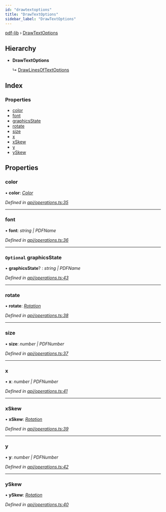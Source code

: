 ```yaml
---
id: "drawtextoptions"
title: "DrawTextOptions"
sidebar_label: "DrawTextOptions"
---
```


[pdf-lib](../index.md) › [DrawTextOptions](drawtextoptions.md)

## Hierarchy

* **DrawTextOptions**

  ↳ [DrawLinesOfTextOptions](drawlinesoftextoptions.md)

## Index

### Properties

* [color](drawtextoptions.md#color)
* [font](drawtextoptions.md#font)
* [graphicsState](drawtextoptions.md#optional-graphicsstate)
* [rotate](drawtextoptions.md#rotate)
* [size](drawtextoptions.md#size)
* [x](drawtextoptions.md#x)
* [xSkew](drawtextoptions.md#xskew)
* [y](drawtextoptions.md#y)
* [ySkew](drawtextoptions.md#yskew)

## Properties

###  color

• **color**: *[Color](../index.md#color)*

*Defined in [api/operations.ts:35](https://github.com/Hopding/pdf-lib/blob/556c73c/src/api/operations.ts#L35)*

___

###  font

• **font**: *string | PDFName*

*Defined in [api/operations.ts:36](https://github.com/Hopding/pdf-lib/blob/556c73c/src/api/operations.ts#L36)*

___

### `Optional` graphicsState

• **graphicsState**? : *string | PDFName*

*Defined in [api/operations.ts:43](https://github.com/Hopding/pdf-lib/blob/556c73c/src/api/operations.ts#L43)*

___

###  rotate

• **rotate**: *[Rotation](../index.md#rotation)*

*Defined in [api/operations.ts:38](https://github.com/Hopding/pdf-lib/blob/556c73c/src/api/operations.ts#L38)*

___

###  size

• **size**: *number | PDFNumber*

*Defined in [api/operations.ts:37](https://github.com/Hopding/pdf-lib/blob/556c73c/src/api/operations.ts#L37)*

___

###  x

• **x**: *number | PDFNumber*

*Defined in [api/operations.ts:41](https://github.com/Hopding/pdf-lib/blob/556c73c/src/api/operations.ts#L41)*

___

###  xSkew

• **xSkew**: *[Rotation](../index.md#rotation)*

*Defined in [api/operations.ts:39](https://github.com/Hopding/pdf-lib/blob/556c73c/src/api/operations.ts#L39)*

___

###  y

• **y**: *number | PDFNumber*

*Defined in [api/operations.ts:42](https://github.com/Hopding/pdf-lib/blob/556c73c/src/api/operations.ts#L42)*

___

###  ySkew

• **ySkew**: *[Rotation](../index.md#rotation)*

*Defined in [api/operations.ts:40](https://github.com/Hopding/pdf-lib/blob/556c73c/src/api/operations.ts#L40)*
